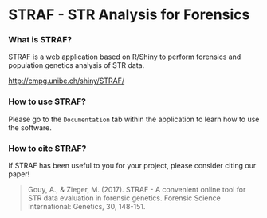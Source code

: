 # STRAF - STR Analysis for Forensics

### What is STRAF?

STRAF is a web application based on R/Shiny to perform forensics and population genetics analysis of STR data.

http://cmpg.unibe.ch/shiny/STRAF/

### How to use STRAF?

Please go to the `Documentation` tab within the application to learn how to use the software.

### How to cite STRAF?

If STRAF has been useful to you for your project, please consider citing our paper!

> Gouy, A., & Zieger, M. (2017). STRAF - A convenient online tool for STR data evaluation in forensic genetics. Forensic Science International: Genetics, 30, 148-151.
